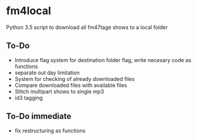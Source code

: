 # fm4local

Python 3.5 script to download all fm47tage shows to a local folder

## To-Do
* Introduce flag system for destination folder flag, write necesary code as functions
* separate out day limitation
* System for checking of already downloaded files
* Compare downloaded files with available files
* Stitch multipart shows to single mp3
* id3 tagging

## To-Do immediate
* fix restructuring as functions
